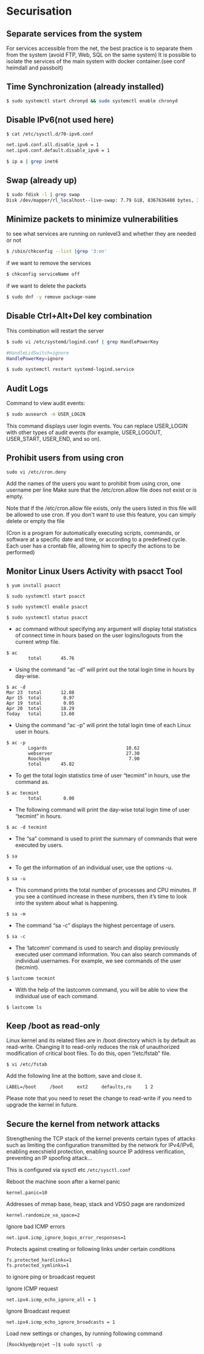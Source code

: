 # Securisation
## Separate services from the system

For services accessible from the net, the best practice is to separate them from the system (avoid FTP, Web, SQL on the same system)
It is possible to isolate the services of the main system with docker container.(see conf heimdall and passbolt)

## Time Synchronization (already installed)

```bash
$ sudo systemctl start chronyd && sudo systemctl enable chronyd
```

## Disable IPv6(not used here)

```bash
$ cat /etc/sysctl.d/70-ipv6.conf

net.ipv6.conf.all.disable_ipv6 = 1
net.ipv6.conf.default.disable_ipv6 = 1

$ ip a | grep inet6
```

## Swap (already up)

```bash
$ sudo fdisk -l | grep swap
Disk /dev/mapper/rl_localhost--live-swap: 7.79 GiB, 8367636480 bytes, 16343040 sectors

```


## Minimize packets to minimize vulnerabilities 

to see what services are running on runlevel3 and whether they are needed or not

```bash
$ /sbin/chkconfig --list |grep '3:on'
```
if we want to remove the services
```bash
$ chkconfig serviceName off
```
if we want to delete the packets
```bash
$ sudo dnf -y remove package-name
```

## Disable Ctrl+Alt+Del key combination

This combination will restart the server

```bash
$ sudo vi /etc/systemd/logind.conf | grep HandlePowerKey

#HandleLidSwitch=ignore
HandlePowerKey=ignore
```
```bash
$ sudo systemctl restart systemd-logind.service
```


## Audit Logs

Command to view audit events: 

``` bash
$ sudo ausearch -m USER_LOGIN 
``` 

This command displays user login events. You can replace USER_LOGIN with other types of audit events (for example, USER_LOGOUT, USER_START, USER_END, and so on).

## Prohibit users from using cron

``` 
sudo vi /etc/cron.deny 
``` 

Add the names of the users you want to prohibit from using cron, one username per line Make sure that the /etc/cron.allow file does not exist or is empty. 

Note that if the /etc/cron.allow file exists, only the users listed in this file will be allowed to use cron. If you don't want to use this feature, you can simply delete or empty the file 

(Cron is a program for automatically executing scripts, commands, or software at a specific date and time, or according to a predefined cycle. Each user has a crontab file, allowing him to specify the actions to be performed)

## Monitor Linux Users Activity with psacct Tool
```
$ yum install psacct
```
```
$ sudo systemctl start psacct
```
```
$ sudo systemctl enable psacct
```
```
$ sudo systemctl status psacct
```
- ac command without specifying any argument will display total statistics of connect time in hours based on the user logins/logouts from the current wtmp file.
```
$ ac
        total       45.76
```
- Using the command “ac -d” will print out the total login time in hours by day-wise.
```
$ ac -d
Mar 23  total       12.88
Apr 15  total        0.97
Apr 19  total        0.05
Apr 20  total       18.29
Today   total       13.60
```
- Using the command “ac -p” will print the total login time of each Linux user in hours.
```
$ ac -p
        Logards                             10.62
        webserver                           27.30
        Roockbye                             7.90
        total       45.82
```
- To get the total login statistics time of user “tecmint” in hours, use the command as.
```
$ ac tecmint
        total        0.00
```
- The following command will print the day-wise total login time of user “tecmint” in hours.
```
$ ac -d tecmint
```
- The “sa” command is used to print the summary of commands that were executed by users.
```
$ sa
```
- To get the information of an individual user, use the options -u.
```
$ sa -u
```
- This command prints the total number of processes and CPU minutes. If you see a continued increase in these numbers, then it’s time to look into the system about what is happening.
```
$ sa -m
```
- The command “sa -c” displays the highest percentage of users.
```
$ sa -c
```
- The ‘latcomm‘ command is used to search and display previously executed user command information. You can also search commands of individual usernames. For example, we see commands of the user (tecmint).
```
$ lastcomm tecmint
```
- With the help of the lastcomm command, you will be able to view the individual use of each command.
```
$ lastcomm ls
```

## Keep /boot as read-only

Linux kernel and its related files are in /boot directory which is by default as read-write. Changing it to read-only reduces the risk of unauthorized modification of critical boot files. To do this, open “/etc/fstab” file.
```
$ vi /etc/fstab
```

Add the following line at the bottom, save and close it.
```
LABEL=/boot     /boot     ext2     defaults,ro     1 2
```
Please note that you need to reset the change to read-write if you need to upgrade the kernel in future.

## Secure the kernel from network attacks

Strengthening the TCP stack of the kernel prevents certain types of attacks such as limiting the configuration transmitted by the network for IPv4/IPv6, enabling execshield protection, enabling source IP address verification, preventing an IP spoofing attack... 

This is configured via sysctl etc ```/etc/sysctl.conf```


Reboot the machine soon after a kernel panic
```
kernel.panic=10
```
Addresses of mmap base, heap, stack and VDSO page are randomized
```
kernel.randomize_va_space=2
```
Ignore bad ICMP errors
```
net.ipv4.icmp_ignore_bogus_error_responses=1
```
Protects against creating or following links under certain conditions
```
fs.protected_hardlinks=1
fs.protected_symlinks=1
```
to ignore ping or broadcast request

Ignore ICMP request
```
net.ipv4.icmp_echo_ignore_all = 1
```
Ignore Broadcast request
```
net.ipv4.icmp_echo_ignore_broadcasts = 1
```
Load new settings or changes, by running following command
```
[Roockbye@projet ~]$ sudo sysctl -p
```